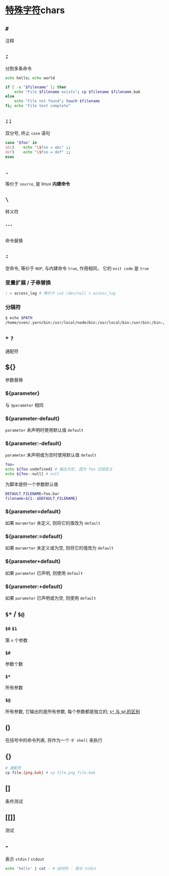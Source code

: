 # [特殊字符](https://github.com/SublimeCT/note/tree/master/Linux/docs/abs/chars.md)chars

## `#`
注释

## `;`
分割多条命令

```bash
echo hello; echo world

if [ -x "$filename" ]; then
    echo "File $filename exists"; cp $filename $filename.bak
else
    echo "File not found"; touch $filename
fi; echo "File test complete"
```

## `;;`
双分号, 终止 `case` 语句

```bash
case "$foo" in
abc)    echo "\$foo = abc" ;;
def)    echo "\$foo = def" ;;
esac
```

## `.`
等价于 `source`, 是 linux **内建命令**

## `\`
转义符

## ```
命令替换

## `:`
空命令, 等价于 `NOP`, 与内建命令 `true`, 作用相同， 它的 `exit code` 是 `true`

### 变量扩展 / 子串替换

```bash
: > access_log # 等价于 cat /dev/null > access_log
```

### 分隔符
```bash
$ echo $PATH
/home/sven/.yarn/bin:/usr/local/node/bin:/usr/local/bin:/usr/bin:/bin:/usr/local/games:/usr/games:/sbin:/usr/sbin
```

## `*` `?`
通配符

## ${}
参数替换

### ${parameter}
与 `$parameter` 相同

### ${parameter-default}
`parameter` 未声明时使用默认值 `default`

### ${parameter:-default}
`parameter` 未声明或为空时使用默认值 `default`

```bash
foo=
echo ${foo-undefined} # 输出为空, 因为 foo 已经定义
echo ${foo:-null} # null
```

为脚本提供一个参数默认值
```bash
DEFAULT_FILENAME=foo.bar
filename=${1:-$DEFAULT_FILENAME}
```

### ${parameter=default}
如果 `maramrter` 未定义, 则将它的值改为 `default`

### ${parameter:=default}
如果 `maramrter` 未定义或为空, 则将它的值改为 `default`

### ${parameter+default}
如果 `parameter` 已声明, 则使用 `default`

### ${parameter:+default}
如果 `parameter` 已声明或为空, 则使用 `default`

## `$*` / `$@`

### `$0` `$1`
第 `n` 个参数

### `$#`
参数个数

### `$*`
所有参数

### `$@`
所有参数, 它输出的是所有参数, 每个参数都是独立的; [`$*` 与 `$@` 的区别](https://www.cnblogs.com/5201351/p/4590811.html)

## ()
在括号中的命令列表, 将作为一个 `子 shell` 来执行

## {}

```bash
# 通配符
cp file.{png,bak} # cp file.png file.bak
```

## []
条件测试

## [[]]
测试

## -
表示 `stdin` / `stdout`

```bash
echo 'hello' | cat - # 此时的 - 表示 stdin

```


